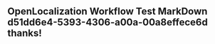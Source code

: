<properties
ms.topic="hero-topic"
ms.test1="hero-topic"
ms.test2="test"/>


## OpenLocalization Workflow Test MarkDown d51dd6e4-5393-4306-a00a-00a8effece6d thanks!



<!--HONumber=Jul16_HO2-->


